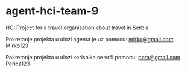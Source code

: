 # agent-hci-team-9
HCI
Project for a travel organisation about travel in Serbia

Pokretanje projekta u ulozi agenta je uz pomocu:
mirko@gmail.com
Mirko123

Pokretanje projekta u ulozi korisnika se vrši pomocu:
pera@gmail.com
Perica123
